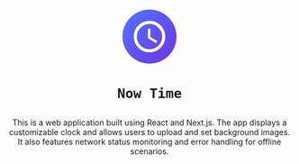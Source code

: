 <h1 align="center">
    <img alt="Logo" src="public/brand/nowtime/icon-192.png" width="96px"/>
    
    Now Time
</h1>

<p align="center">
This is a web application built using React and Next.js. The app displays a customizable clock and allows users to upload and set background images. It also features network status monitoring and error handling for offline scenarios.
</p>